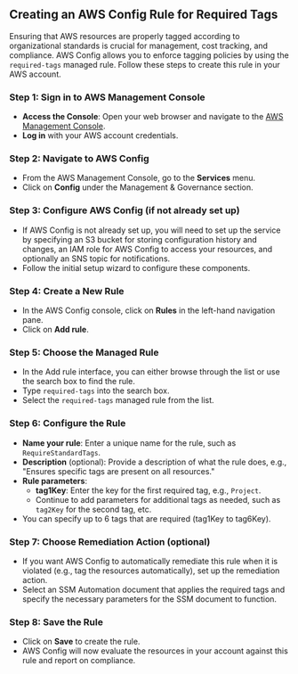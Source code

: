 ## Creating an AWS Config Rule for Required Tags

Ensuring that AWS resources are properly tagged according to organizational standards is crucial for management, cost tracking, and compliance. AWS Config allows you to enforce tagging policies by using the `required-tags` managed rule. Follow these steps to create this rule in your AWS account.

### Step 1: Sign in to AWS Management Console
- **Access the Console**: Open your web browser and navigate to the [AWS Management Console](https://aws.amazon.com/console/).
- **Log in** with your AWS account credentials.

### Step 2: Navigate to AWS Config
- From the AWS Management Console, go to the **Services** menu.
- Click on **Config** under the Management & Governance section.

### Step 3: Configure AWS Config (if not already set up)
- If AWS Config is not already set up, you will need to set up the service by specifying an S3 bucket for storing configuration history and changes, an IAM role for AWS Config to access your resources, and optionally an SNS topic for notifications.
- Follow the initial setup wizard to configure these components.

### Step 4: Create a New Rule
- In the AWS Config console, click on **Rules** in the left-hand navigation pane.
- Click on **Add rule**.

### Step 5: Choose the Managed Rule
- In the Add rule interface, you can either browse through the list or use the search box to find the rule.
- Type `required-tags` into the search box.
- Select the `required-tags` managed rule from the list.

### Step 6: Configure the Rule
- **Name your rule**: Enter a unique name for the rule, such as `RequireStandardTags`.
- **Description** (optional): Provide a description of what the rule does, e.g., "Ensures specific tags are present on all resources."
- **Rule parameters**:
  - **tag1Key**: Enter the key for the first required tag, e.g., `Project`.
  - Continue to add parameters for additional tags as needed, such as `tag2Key` for the second tag, etc.
- You can specify up to 6 tags that are required (tag1Key to tag6Key).

### Step 7: Choose Remediation Action (optional)
- If you want AWS Config to automatically remediate this rule when it is violated (e.g., tag the resources automatically), set up the remediation action.
- Select an SSM Automation document that applies the required tags and specify the necessary parameters for the SSM document to function.

### Step 8: Save the Rule
- Click on **Save** to create the rule.
- AWS Config will now evaluate the resources in your account against this rule and report on compliance.
